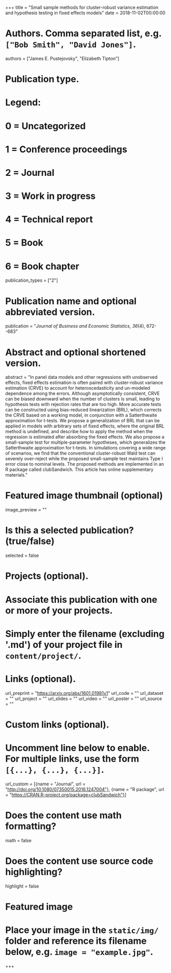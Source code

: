 +++
title = "Small sample methods for cluster-robust variance estimation and hypothesis testing in fixed effects models"
date = 2018-11-02T00:00:00

# Authors. Comma separated list, e.g. `["Bob Smith", "David Jones"]`.
authors = ["James E. Pustejovsky", "Elizabeth Tipton"]

# Publication type.
# Legend:
# 0 = Uncategorized
# 1 = Conference proceedings
# 2 = Journal
# 3 = Work in progress
# 4 = Technical report
# 5 = Book
# 6 = Book chapter
publication_types = ["2"]

# Publication name and optional abbreviated version.
publication = "_Journal of Business and Economic Statistics, 36_(4), 672--683"

# Abstract and optional shortened version.
abstract = "In panel data models and other regressions with unobserved effects, fixed effects estimation is often paired with cluster-robust variance estimation (CRVE) to account for heteroscedasticity and un-modeled dependence among the errors. Although asymptotically consistent, CRVE can be biased downward when the number of clusters is small, leading to hypothesis tests with rejection rates that are too high. More accurate tests can be constructed using bias-reduced linearization (BRL), which corrects the CRVE based on a working model, in conjunction with a Satterthwaite approximation for t-tests. We propose a generalization of BRL that can be applied in models with arbitrary sets of fixed effects, where the original BRL method is undefined, and describe how to apply the method when the regression is estimated after absorbing the fixed effects. We also propose a small-sample test for multiple-parameter hypotheses, which generalizes the Satterthwaite approximation for t-tests. In simulations covering a wide range of scenarios, we find that the conventional cluster-robust Wald test can severely over-reject while the proposed small-sample test maintains Type I error close to nominal levels. The proposed methods are implemented in an R package called clubSandwich. This article has online supplementary materials."

# Featured image thumbnail (optional)
image_preview = ""

# Is this a selected publication? (true/false)
selected = false

# Projects (optional).
#   Associate this publication with one or more of your projects.
#   Simply enter the filename (excluding '.md') of your project file in `content/project/`.

# Links (optional).
url_preprint = "https://arxiv.org/abs/1601.01981v1"
url_code = ""
url_dataset = ""
url_project = ""
url_slides = ""
url_video = ""
url_poster = ""
url_source = ""

# Custom links (optional).
#   Uncomment line below to enable. For multiple links, use the form `[{...}, {...}, {...}]`.
url_custom = [{name = "Journal", url = "http://doi.org/10.1080/07350015.2016.1247004"}, {name = "R package", url = "https://CRAN.R-project.org/package=clubSandwich"}]

# Does the content use math formatting?
math = false

# Does the content use source code highlighting?
highlight = false

# Featured image
# Place your image in the `static/img/` folder and reference its filename below, e.g. `image = "example.jpg"`.

+++
